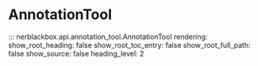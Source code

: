# AnnotationTool
::: nerblackbox.api.annotation_tool.AnnotationTool
    rendering:
        show_root_heading: false
        show_root_toc_entry: false
        show_root_full_path: false
        show_source: false
        heading_level: 2

